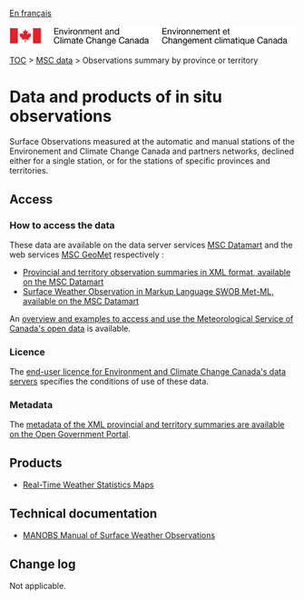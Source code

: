 [En français](readme_obs_insitu_fr.md)

![ECCC logo](../../img_eccc-logo.png)

[TOC](../../readme_en.md) > [MSC data](../readme_en.md) > Observations summary by province or territory 

# Data and products of in situ observations

Surface Observations measured at the automatic and manual stations of the Environement and Climate Change Canada and partners networks, declined either for a single station, or for the stations of specific provinces and territories. 

## Access

### How to access the data

These data are available on the data server services [MSC Datamart](../../msc-datamart/readme_en.md) and the web services [MSC GeoMet](../../msc-geomet/readme_en.md) respectively :

* [Provincial and territory observation summaries in XML format, available on the MSC Datamart](readme_obs_insitu_xmldatamart_en.md) 
* [Surface Weather Observation in Markup Language SWOB Met-ML, available on the MSC Datamart](readme_obs_insitu_swobdatamart_en.md)

An [overview and examples to access and use the Meteorological Service of Canada's open data](../../usage/readme_en.md) is available.

### Licence

The [end-user licence for Environment and Climate Change Canada's data servers](../../licence/readme_en.md) specifies the conditions of use of these data.

### Metadata

The [metadata of the XML provincial and territory summaries are available on the Open Government Portal](https://open.canada.ca/data/en/dataset/493966f9-f683-4e56-8fa6-8799999c00bd).

## Products

* [Real-Time Weather Statistics Maps](https://collaboration.cmc.ec.gc.ca/cmc/wtoftpa/www/)

## Technical documentation

* [MANOBS Manual of Surface Weather Observations](https://www.canada.ca/en/environment-climate-change/services/weather-manuals-documentation/manobs-surface-observations.html)

## Change log

Not applicable.
